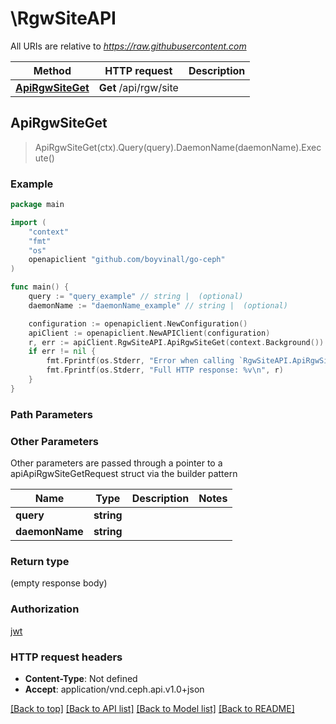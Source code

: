 # \RgwSiteAPI

All URIs are relative to *https://raw.githubusercontent.com*

Method | HTTP request | Description
------------- | ------------- | -------------
[**ApiRgwSiteGet**](RgwSiteAPI.md#ApiRgwSiteGet) | **Get** /api/rgw/site | 



## ApiRgwSiteGet

> ApiRgwSiteGet(ctx).Query(query).DaemonName(daemonName).Execute()



### Example

```go
package main

import (
	"context"
	"fmt"
	"os"
	openapiclient "github.com/boyvinall/go-ceph"
)

func main() {
	query := "query_example" // string |  (optional)
	daemonName := "daemonName_example" // string |  (optional)

	configuration := openapiclient.NewConfiguration()
	apiClient := openapiclient.NewAPIClient(configuration)
	r, err := apiClient.RgwSiteAPI.ApiRgwSiteGet(context.Background()).Query(query).DaemonName(daemonName).Execute()
	if err != nil {
		fmt.Fprintf(os.Stderr, "Error when calling `RgwSiteAPI.ApiRgwSiteGet``: %v\n", err)
		fmt.Fprintf(os.Stderr, "Full HTTP response: %v\n", r)
	}
}
```

### Path Parameters



### Other Parameters

Other parameters are passed through a pointer to a apiApiRgwSiteGetRequest struct via the builder pattern


Name | Type | Description  | Notes
------------- | ------------- | ------------- | -------------
 **query** | **string** |  | 
 **daemonName** | **string** |  | 

### Return type

 (empty response body)

### Authorization

[jwt](../README.md#jwt)

### HTTP request headers

- **Content-Type**: Not defined
- **Accept**: application/vnd.ceph.api.v1.0+json

[[Back to top]](#) [[Back to API list]](../README.md#documentation-for-api-endpoints)
[[Back to Model list]](../README.md#documentation-for-models)
[[Back to README]](../README.md)

